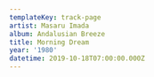 ```yaml
---
templateKey: track-page
artist: Masaru Imada
album: Andalusian Breeze
title: Morning Dream
year: '1980'
datetime: 2019-10-18T07:00:00.000Z
---
```


